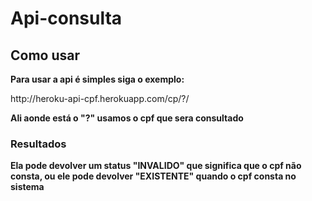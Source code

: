 # Api-consulta

<h2>Como usar</h2>

<b>Para usar a api é simples siga o exemplo:</b>

<p>http://heroku-api-cpf.herokuapp.com/cp/?/</p>

<b>Ali aonde está o "?" usamos o cpf que sera consultado</b>

<h3>Resultados</h3>
 
<b>Ela pode devolver um status "INVALIDO" que significa que o cpf não consta, ou ele pode devolver "EXISTENTE" quando o cpf consta no sistema</b>

